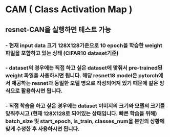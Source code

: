 # CAM ( Class Activation Map )

## resnet-CAN을 실행하면 테스트 가능 
### - 현재 input data 크기 128X128기준으로 10 epoch을 학습한 weight파일을 포함하고 있는 상태 (CIFAR10 dataset기준)
### - dataset의 경우에는 직접 하고 싶은 dataset에 맞춰서 pre-trained된 weight 파일을 사용하시면 됩니다. 해당 resnet18 model은 pytorch에서 제공하는 resnet과 동일한 모델 명으로 작성되어져 있기 때문에 같은 방식으로 활용하시면 됩니다.
### - 직접 학습을 하고 싶은 경우에는 dataset 이미지의 크기와 모델의 크기를 맞춰주시고 (현재 128X128로 되어있는 상태입니다. 빠른 학습을 위해) batch_size 및 start_epoch, is_train, classes_num을 본인의 상황에 맞게 수정한 후 사용하시면 됩니다.

